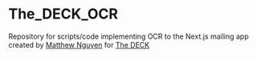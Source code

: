 # The_DECK_OCR

Repository for scripts/code implementing OCR to the Next.js mailing app created by [Matthew Nguyen](https://github.com/matthewnguyen1230) for [The DECK](https://thedeck.jp/)
